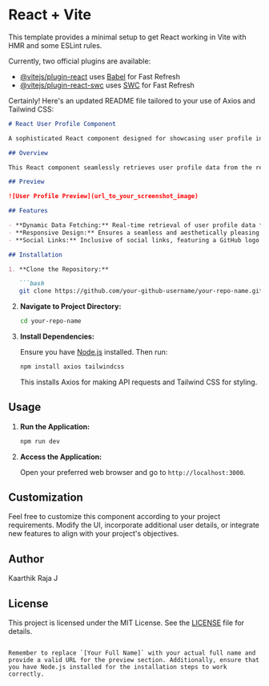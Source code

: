 # React + Vite

This template provides a minimal setup to get React working in Vite with HMR and some ESLint rules.

Currently, two official plugins are available:

- [@vitejs/plugin-react](https://github.com/vitejs/vite-plugin-react/blob/main/packages/plugin-react/README.md) uses [Babel](https://babeljs.io/) for Fast Refresh
- [@vitejs/plugin-react-swc](https://github.com/vitejs/vite-plugin-react-swc) uses [SWC](https://swc.rs/) for Fast Refresh


Certainly! Here's an updated README file tailored to your use of Axios and Tailwind CSS:

```markdown
# React User Profile Component

A sophisticated React component designed for showcasing user profile information with a modern and visually appealing interface.

## Overview

This React component seamlessly retrieves user profile data from the renowned [Random User Generator API](https://randomuser.me/) and elegantly presents it. The component includes essential user details such as name, location, profile picture, and convenient social links.

## Preview

![User Profile Preview](url_to_your_screenshot_image)

## Features

- **Dynamic Data Fetching:** Real-time retrieval of user profile data for an up-to-date and dynamic user experience.
- **Responsive Design:** Ensures a seamless and aesthetically pleasing display across various devices.
- **Social Links:** Inclusive of social links, featuring a GitHub logo that conveniently redirects to your GitHub profile.

## Installation

1. **Clone the Repository:**

   ```bash
   git clone https://github.com/your-github-username/your-repo-name.git
   ```

2. **Navigate to Project Directory:**

   ```bash
   cd your-repo-name
   ```

3. **Install Dependencies:**

   Ensure you have [Node.js](https://nodejs.org/) installed. Then run:

   ```bash
   npm install axios tailwindcss
   ```

   This installs Axios for making API requests and Tailwind CSS for styling.

## Usage

1. **Run the Application:**

   ```bash
   npm run dev
   ```

2. **Access the Application:**

   Open your preferred web browser and go to `http://localhost:3000`.

## Customization

Feel free to customize this component according to your project requirements. Modify the UI, incorporate additional user details, or integrate new features to align with your project's objectives.

## Author

Kaarthik Raja J

## License

This project is licensed under the MIT License. See the [LICENSE](LICENSE) file for details.
```

Remember to replace `[Your Full Name]` with your actual full name and provide a valid URL for the preview section. Additionally, ensure that you have Node.js installed for the installation steps to work correctly.
